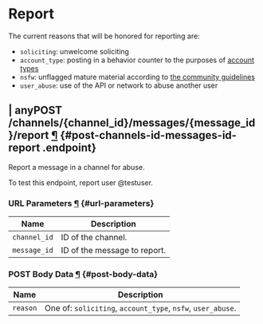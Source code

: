 # Report

The current reasons that will be honored for reporting are:

* `soliciting`: unwelcome soliciting
* `account_type`: posting in a behavior counter to the purposes of [account types](https://pnut.io/docs/resources/account-types)
* `nsfw`: unflagged mature material according to [the community guidelines](https://pnut.io/docs/resources/mature-content)
* `user_abuse`: use of the API or network to abuse another user



## <span class="endpoint-meta"><i class="fas fa-lock"></i> | <i class="fas fa-user"></i> any</span><span class="method method-post">POST</span> /channels/<span class="call-param">{channel_id}</span>/messages/<span class="call-param">{message_id}</span>/report [&para;](#post-channels-id-messages-id-report) {#post-channels-id-messages-id-report .endpoint}

Report a message in a channel for abuse.

To test this endpoint, report user @testuser.

### URL Parameters [&para;](#url-parameters) {#url-parameters}

Name|Description
-|-
`channel_id`|ID of the channel.
`message_id`|ID of the message to report.

### POST Body Data [&para;](#post-body-data) {#post-body-data}

Name|Description
-|-
`reason`|One of: `soliciting`, `account_type`, `nsfw`, `user_abuse`. 